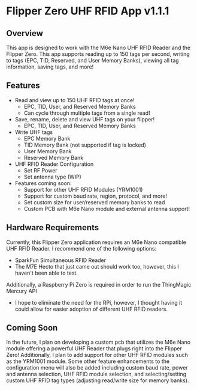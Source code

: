 # Flipper Zero UHF RFID App v1.1.1

## Overview
This app is designed to work with the M6e Nano UHF RFID Reader and the Flipper Zero. This app supports reading up to 150 tags per second, writing to tags (EPC, TID, Reserved, and User Memory Banks), viewing all tag information, saving tags, and more!

## Features
- Read and view up to 150 UHF RFID tags at once!
  - EPC, TID, User, and Reserved Memory Banks
  - Can cycle through multiple tags from a single read!
- Save, rename, delete and view UHF tags on your flipper!
  - EPC, TID, User, and Reserved Memory Banks
- Write UHF tags 
  - EPC Memory Bank
  - TID Memory Bank (not supported if tag is locked)
  - User Memory Bank
  - Reserved Memory Bank 
- UHF RFID Reader Configuration
  - Set RF Power
  - Set antenna type (WIP)
- Features coming soon: 
  - Support for other UHF RFID Modules (YRM1001)
  - Support for custom baud rate, region, protocol, and more!
  - Set custom size for user/reserved memory banks to read
  - Custom PCB with M6e Nano module and external antenna support!

## Hardware Requirements

Currently, this Flipper Zero application requires an M6e Nano compatible UHF RFID Reader. I recommend one of the following options:
- SparkFun Simultaneous RFID Reader
- The M7E Hecto that just came out should work too, however, this I haven't been able to test.

Additionally, a Raspberry Pi Zero is required in order to run the ThingMagic Mercury API
- I hope to eliminate the need for the RPi, however, I thought having it could allow for easier adoption of different UHF RFID readers. 

## Coming Soon
In the future, I plan on developing a custom pcb that utilizes the M6e Nano module offering a powerful UHF Reader that plugs right into the Flipper Zero! Additionally, I plan to add support for other UHF RFID modules such as the YRM1001 module. Some other feature enhancements to the configuration menu will also be added including custom baud rate, power and antenna selection, UHF RFID module selection, and selecting/setting custom UHF RFID tag types (adjusting read/write size for memory banks).
